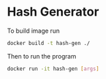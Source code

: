 # Hash Generator

To build image run 
```sh
docker build -t hash-gen ./
```

Then to run the program
```sh
docker run -it hash-gen [args]
```